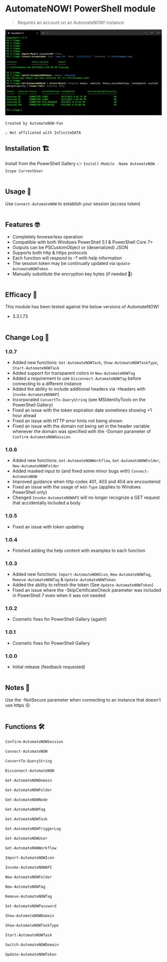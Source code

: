 # AutomateNOW! PowerShell module

> Requires an account on an AutomateNOW! instance

![image](usage-example.png)

```
Created by AutomateNOW-Fan
```
```
⚠ Not affiliated with InfiniteDATA
```
## Installation 🏗

Install from the PowerShell Gallery 👉 `Install-Module -Name AutomateNOW -Scope CurrentUser`
<br/><br/>
## Usage 🤔
Use `Connect-AutomateNOW` to establish your session (access token)
<br/><br/>
## Features 🤓

- Completely browserless operation
- Compatible with both Windows PowerShell 5.1 & PowerShell Core 7+
- Outputs can be PSCustomObject or (deserialized) JSON
- Supports both http & https protocols
- Each function will respond to -? with help information
- The session token may be continually updated via `Update-AutomateNOWToken`
- Manually substitute the encryption key bytes (if needed 🤞)
<br/><br/>
## Efficacy 🧪

This module has been tested against the below versions of AutomateNOW!

- 3.3.1.73
<br/><br/>
## Change Log 📝

### 1.0.7
- Added new functions: `Get-AutomateNOWTask`, `Show-AutomateNOWTaskType`, `Start-AutomateNOWTask`
- Added support for transparent colors in `New-AutomateNOWTag`
- Added a requirement to use `Disconnect-AutomateNOWTag` before connecting to a different instance
- Added the ability to include additional headers via -Headers with `Invoke-AutomateNOWAPI`
- Incorporated `ConvertTo-QueryString` (see MSIdentityTools on the PowerShell Gallery)
- Fixed an issue with the token expiration date sometimes showing +1 hour ahead
- Fixed an issue with HTTP error hints not being shown
- Fixed an issue with the domain not being set in the header variable whenever the domain was specified with the -Domain parameter of `Confirm-AutomateNOWSession`

### 1.0.6
- Added new functions: `Get-AutomateNOWWorkflow`, `Get-AutomateNOWFolder`, `New-AutomateNOWFolder`
- Added masked input to (and fixed some minor bugs with) `Connect-AutomateNOW`
- Improved guidance when http codes 401, 403 and 404 are encountered
- Fixed an issue with the usage of `Add-Type` (applies to Windows PowerShell only)
- Changed `Invoke-AutomateNOWAPI` will no longer recognize a GET request that accidentally included a body

### 1.0.5
- Fixed an issue with token updating

### 1.0.4
- Finished adding the help content with examples to each function

### 1.0.3
- Added new functions: `Import-AutomateNOWIcon`, `New-AutomateNOWTag`, `Remove-AutomateNOWTag` & `Update-AutomateNOWToken`
- Added the ability to refresh the token (See `Update-AutomateNOWToken`)
- Fixed an issue where the -SkipCertificateCheck parameter was included in PowerShell 7 even when it was not needed

### 1.0.2
- Cosmetic fixes for PowerShell Gallery (again!)

### 1.0.1
- Cosmetic fixes for PowerShell Gallery

### 1.0.0
- Initial release (feedback requested)
<br/><br/>
## Notes 📝

Use the -NotSecure parameter when connecting to an instance that doesn't use https 😒
<br/><br/>
## Functions 🛠

`Confirm-AutomateNOWSession`

`Connect-AutomateNOW`

`ConvertTo-QueryString`

`Disconnect-AutomateNOW`

`Get-AutomateNOWDomain`

`Get-AutomateNOWFolder`

`Get-AutomateNOWNode`

`Get-AutomateNOWTag`

`Get-AutomateNOWTask`

`Get-AutomateNOWTriggerLog`

`Get-AutomateNOWUser`

`Get-AutomateNOWWorkflow`

`Import-AutomateNOWIcon`

`Invoke-AutomateNOWAPI`

`New-AutomateNOWFolder`

`New-AutomateNOWTag`

`Remove-AutomateNOWTag`

`Set-AutomateNOWPassword`

`Show-AutomateNOWDomain`

`Show-AutomateNOWTaskType`

`Start-AutomateNOWTask`

`Switch-AutomateNOWDomain`

`Update-AutomateNOWToken`

